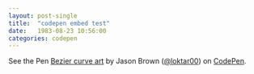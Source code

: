 ```yaml
---
layout: post-single
title:  "codepen embed test"
date:   1983-08-23 10:56:00
categories: codepen
---
```

<p data-height="268" data-theme-id="0" data-slug-hash="tbgDv" data-default-tab="result" data-user="loktar00" class='codepen'>See the Pen <a href='http://codepen.io/loktar00/pen/tbgDv/'>Bezier curve art</a> by Jason Brown (<a href='http://codepen.io/loktar00'>@loktar00</a>) on <a href='http://codepen.io'>CodePen</a>.</p>
<script async src="//codepen.io/assets/embed/ei.js"></script>